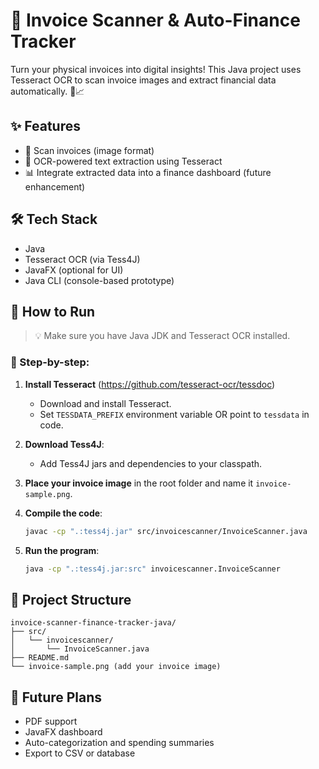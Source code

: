 
# 🧾 Invoice Scanner & Auto-Finance Tracker

Turn your physical invoices into digital insights! This Java project uses Tesseract OCR to scan invoice images and extract financial data automatically. 💸📈

## ✨ Features

- 📄 Scan invoices (image format)
- 🤖 OCR-powered text extraction using Tesseract
- 📊 Integrate extracted data into a finance dashboard (future enhancement)

## 🛠️ Tech Stack

- Java
- Tesseract OCR (via Tess4J)
- JavaFX (optional for UI)
- Java CLI (console-based prototype)

## 🚀 How to Run

> 💡 Make sure you have Java JDK and Tesseract OCR installed.

### 📁 Step-by-step:

1. **Install Tesseract** (https://github.com/tesseract-ocr/tessdoc)
   - Download and install Tesseract.
   - Set `TESSDATA_PREFIX` environment variable OR point to `tessdata` in code.

2. **Download Tess4J**:
   - Add Tess4J jars and dependencies to your classpath.

3. **Place your invoice image** in the root folder and name it `invoice-sample.png`.

4. **Compile the code**:
   ```bash
   javac -cp ".:tess4j.jar" src/invoicescanner/InvoiceScanner.java
   ```

5. **Run the program**:
   ```bash
   java -cp ".:tess4j.jar:src" invoicescanner.InvoiceScanner
   ```

## 📂 Project Structure

```
invoice-scanner-finance-tracker-java/
├── src/
│   └── invoicescanner/
│       └── InvoiceScanner.java
├── README.md
└── invoice-sample.png (add your invoice image)
```

## 🧠 Future Plans

- PDF support
- JavaFX dashboard
- Auto-categorization and spending summaries
- Export to CSV or database
